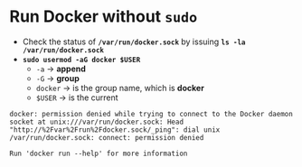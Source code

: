 # Run Docker without `sudo`

 * Check the status of **`/var/run/docker.sock`** by issuing **`ls -la /var/run/docker.sock`**
 * **`sudo usermod -aG docker $USER`**
   * `-a` $\rightarrow$ **append**
   * `-G` $\rightarrow$ **group**
   * `docker` $\rightarrow$ is the group name, which is **docker**
   * `$USER` $\rightarrow$ is the current

```
docker: permission denied while trying to connect to the Docker daemon socket at unix:///var/run/docker.sock: Head "http://%2Fvar%2Frun%2Fdocker.sock/_ping": dial unix /var/run/docker.sock: connect: permission denied

Run 'docker run --help' for more information
```

